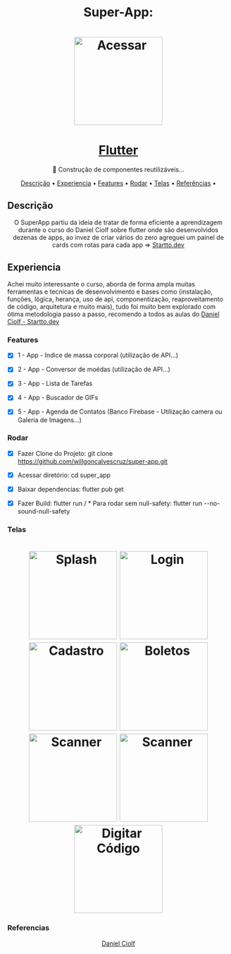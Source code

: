 <h1 align="center">Super-App: </h1>
<h1 align="center">
  <img alt="Acessar" title="#Acessar" src="./assets/images/logofull.png" width="200"/></h1>

<h1 align="center">
    <a href="https://pub.dev/"> Flutter</a></h1>
	<p align="center">🚀 Construção de componentes reutilizáveis...</p>
<div>	

<p align="center">
</h4>
 <a href="#Descrição">Descrição</a> •
 <a href="#Experiencia">Experiencia</a> •
 <a href="#Features">Features</a> •
 <a href="#Rodar">Rodar</a> • 
 <a href="#Telas">Telas</a> •
 <a href="#Referencias">Referências</a> •  
</p>

## Descrição
<p align="center">O SuperApp partiu da ideia de tratar de forma eficiente a aprendizagem durante o curso do Daniel Ciolf sobre flutter onde são desenvolvidos dezenas de apps, ao invez de criar vários do zero agreguei um painel de cards com rotas para cada app  =>
<a href="https://www.startto.dev/">Startto.dev</a>
 </p>

## Experiencia
Achei muito interessante o curso, aborda de forma ampla muitas ferramentas  e tecnicas de desenvolvimento e bases como (instalação, funções, lógica, herança, uso de api, componentização, reaproveitamento de código, arquitetura e muito mais), tudo foi muito bem explorado com ótima metodologia passo a passo, recomendo a todos as aulas do <a href="https://www.startto.dev/">Daniel Ciolf - Startto.dev</a>
### Features
- [x] 1 - App - Indice de massa corporal (utilização de API...)
- [x] 2 - App - Conversor de moédas (utilização de API...)
- [x] 3 - App - Lista de Tarefas
- [x] 4 - App - Buscador de GIFs
- [x] 5 - App - Agenda de Contatos (Banco Firebase - Utilização camera ou Galeria de Imagens...)


### Rodar
- [x] Fazer Clone do Projeto: git clone https://github.com/willgoncalvescruz/super-app.git
- [x] Acessar diretório: cd super_app
- [x] Baixar dependencias: flutter pub get
- [x] Fazer Build: flutter run / * Para rodar sem null-safety: flutter run --no-sound-null-safety


### Telas
<h1 align="center">
  <img alt="Splash" title="#Acessar" src="./assets/images/splash.png" width="200"/>
  <img alt="Login" title="#Login" src="./assets/images/login.png" width="200"/>
  <img alt="Cadastro" title="#Cadastro" src="./assets/images/googlesignin.png" width="200"/>
  <img alt="Boletos" title="#Produtos" src="./assets/images/meusboletos.png" width="200"/>
  <img alt="Scanner" title="#Adcionar" src="./assets/images/scanner.png" width="200"/>
  <img alt="Scanner" title="#Adcionar" src="./assets/images/scannertimeout.png" width="200"/>
  <img alt="Digitar Código" title="#Carrinho" src="./assets/images/digitarcodigo1.png" width="200"/>
</h1>

### Referencias
   <p align="center">
      <a href="https://startto.dev">Daniel Ciolf</a>
   </p>